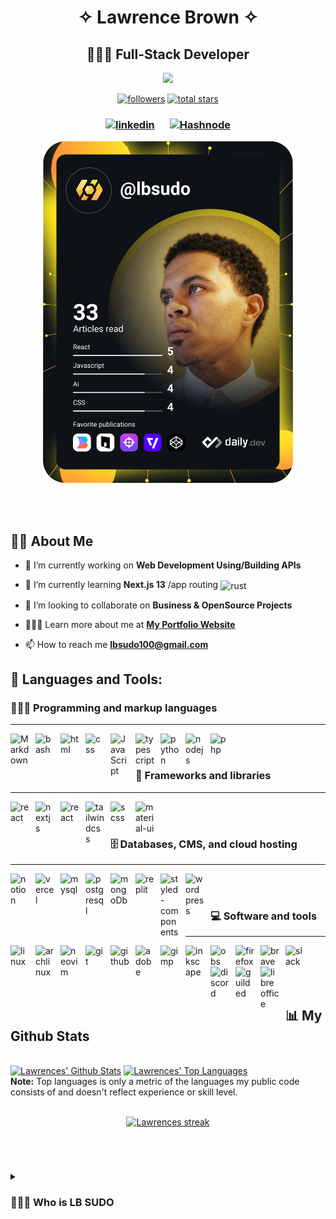
<h1 align="center">✧ Lawrence Brown ✧</h1>

<h2 align="center"><b>👨🏽‍💻 Full-Stack Developer</b></h2>

<p align="center">
  <img src="https://readme-typing-svg.demolab.com/?lines=Full-Stack%20Developer%20🖥️;JavaScript%20Lover%20☕;Always%20Learning%20📚&font=Fira%20Code&center=true&width=440&height=45&color=blue&vCenter=true&size=22&pause=500" />
</p>


<p align="center">
<a href="https://github.com/lbsudo?tab=followers"><img alt="followers" title="Follow me on Github" src="https://custom-icon-badges.demolab.com/github/followers/lbsudo?color=236ad3&labelColor=1155ba&style=for-the-badge&logo=person-add&label=Follow&logoColor=white"/></a>
<a href="https://github.com/lbsudo?tab=repositories&sort=stargazers"><img alt="total stars" title="Total stars on GitHub" src="https://custom-icon-badges.demolab.com/github/stars/sudolb?color=55960c&style=for-the-badge&labelColor=488207&logo=star"/></a></p>
<h3>
<p align="center">
<a href="https://www.linkedin.com/in/lbsudo/"><img width="30" alt="linkedin" style="padding-right:10px;" src="https://cdn.simpleicons.org/linkedin/#0A66C2" /></a>
<a href="https://hashnode.com/@lbsudo"><img width="30" alt="Hashnode" style="padding-left:10px;" src="https://cdn.simpleicons.org/hashnode/#2962FF" /></a>
</p>
</h3>
<p align="center">
<a href="https://app.daily.dev/lbSudo"><img src="https://github.com/lbsudo/lbsudo/blob/main/devcard.svg" width="400" alt="Lawrence Brown's Dev Card"/></a>
</p>

<br/>
<br/>



## 🙌🏾 About Me

- 🔭 I’m currently working on **Web Development Using/Building APIs**

- 🌱 I’m currently learning **Next.js 13** /app routing <img align="center" width="30" alt="rust" style="padding-right:10px;" src="https://cdn.simpleicons.org/next.js/white" />

- 🤝 I’m looking to collaborate on **Business & OpenSource Projects**

- 👨🏾‍💻 Learn more about me at **[My Portfolio Website](https://lbportfolio.vercel.app/)**

- 📫 How to reach me **lbsudo100@gmail.com**

## 🚀 Languages and Tools:
### 👨🏾‍💻 Programming and markup languages
---
<img align="left" width="30" alt="Markdown" style="padding-right:10px;" src="https://cdn.simpleicons.org/markdown/white" />
<img align="left" width="30" alt="bash" style="padding-right:10px;" src="https://cdn.simpleicons.org/gnubash/#4EAA25" />
<img align="left" width="30" alt="html" style="padding-right:10px;" src="https://cdn.simpleicons.org/html5/#E34F26" />
<img align="left" width="30" alt="css" style="padding-right:10px;" src="https://cdn.simpleicons.org/css3/#1572B6" />
<img align="left" width="30" alt="JavaScript" style="padding-right:10px;" src="https://cdn.simpleicons.org/javascript/#F7DF1E" />
<img align="left" width="30" alt="typescript" style="padding-right:10px;" src="https://cdn.simpleicons.org/typescript#3178C6" />
<img align="left" width="30" alt="python" style="padding-right:10px;" src="https://cdn.simpleicons.org/python/#3776AB" />
<img align="left" width="30" alt="nodejs" style="padding-right:10px;" src="https://cdn.simpleicons.org/node.js/#339933" />
<img align="left" width="30" alt="php" style="padding-right:10px;" src="https://cdn.simpleicons.org/php/#777BB4" />
<br/>
<br/>

### 🧰 Frameworks and libraries
---
<img align="left" width="30" alt="react" style="padding-right:10px;" src="https://cdn.simpleicons.org/react/#61DAFB" />
<img align="left" width="30" alt="nextjs" style="padding-right:10px;" src="https://cdn.simpleicons.org/next.js/white" />
<img align="left" width="30" alt="react" style="padding-right:10px;" src="https://cdn.simpleicons.org/astro/#FF5D01" />
<img align="left" width="30" alt="tailwindcss" style="padding-right:10px;" src="https://cdn.simpleicons.org/tailwindcss/#06B6D4" />
<img align="left" width="30" alt="scss" style="padding-right:10px;" src="https://cdn.simpleicons.org/sass/#CC6699" />
<img align="left" width="30" alt="material-ui" style="padding-right:10px;" src="https://cdn.simpleicons.org/mui/#007FFF" />
<br/>
<br/>

### 🗄️ Databases, CMS, and cloud hosting
---
<img align="left" width="30" alt="notion" style="padding-right:10px;" src="https://cdn.simpleicons.org/notion/white" />
<img align="left" width="30" alt="vercel" style="padding-right:10px;" src="https://cdn.simpleicons.org/vercel/white" />
<img align="left" width="30" alt="mysql" style="padding-right:10px;" src="https://cdn.simpleicons.org/mysql/#4479A1" />
<img align="left" width="30" alt="postgresql" style="padding-right:10px;" src="https://cdn.simpleicons.org/postgresql/#4169E1" />
<img align="left" width="30" alt="mongoDb" style="padding-right:10px;" src="https://cdn.simpleicons.org/mongodb/#47A248" />
<img align="left" width="30" alt="replit" style="padding-right:10px;" src="https://cdn.simpleicons.org/netlify/#F26207" />
<img align="left" width="30" alt="styled-components" style="padding-right:10px;" src="https://cdn.simpleicons.org/squarespace/white" />
<img align="left" width="30" alt="wordpress" style="padding-right:10px;" src="https://cdn.simpleicons.org/wordpress/white" />
<br/>
<br/>

### 💻 Software and tools
---
<img align="left" width="30" alt="linux" style="padding-right:10px;" src="https://cdn.simpleicons.org/linux/white" />
<img align="left" width="30" alt="archlinux" style="padding-right:10px;" src="https://cdn.simpleicons.org/archlinux/#1793D1" />
<img align="left" width="30" alt="neovim" style="padding-right:10px;" src="https://cdn.simpleicons.org/neovim/#57A143" />
<img align="left" width="30" alt="git" style="padding-right:10px;" src="https://cdn.simpleicons.org/git/#F05032" />
<img align="left" width="30" alt="github" style="padding-right:10px;" src="https://cdn.simpleicons.org/github/white" />
<img align="left" width="30" alt="adobe" style="padding-right:10px;" src="https://cdn.simpleicons.org/adobe/#FF0000" />
<img align="left" width="30" alt="gimp" style="padding-right:10px;" src="https://cdn.simpleicons.org/gimp/white" />
<img align="left" width="30" alt="inkscape" style="padding-right:10px;" src="https://cdn.simpleicons.org/inkscape/white" />
<img align="left" width="30" alt="obs" style="padding-right:10px;" src="https://cdn.simpleicons.org/obsstudio/white" />
<img align="left" width="30" alt="firefox" style="padding-right:10px;" src="https://cdn.simpleicons.org/firefox/#5865F2" />
<img align="left" width="30" alt="brave" style="padding-right:10px;" src="https://cdn.simpleicons.org/brave/#FB542B" />
<img align="left" width="30" alt="slack" style="padding-right:10px;" src="https://cdn.simpleicons.org/slack/#5865F2" />
<img align="left" width="30" alt="discord" style="padding-right:10px;" src="https://cdn.simpleicons.org/discord/#5865F2" />
<img align="left" width="30" alt="guilded" style="padding-right:10px;" src="https://cdn.simpleicons.org/guilded/#5865F2" />
<img align="left" width="30" alt="libreoffice" style="padding-right:10px;" src="https://cdn.simpleicons.org/libreoffice/#18A303" />


<br/> 
<br/>
<br/>


<!-- [![React Badge](https://img.shields.io/badge/-React-61DBFB?style=for-the-badge&labelColor=black&logo=react&logoColor=61DBFB)](#)  [![Javascript Badge](https://img.shields.io/badge/-Javascript-F0DB4F?style=for-the-badge&labelColor=black&logo=javascript&logoColor=F0DB4F)](#) [![Typescript Badge](https://img.shields.io/badge/-Typescript-007acc?style=for-the-badge&labelColor=black&logo=typescript&logoColor=007acc)](#) [![Nodejs Badge](https://img.shields.io/badge/-Nodejs-3C873A?style=for-the-badge&labelColor=black&logo=node.js&logoColor=3C873A)](#) [![GraphQL Badge](https://img.shields.io/badge/-GraphQl-e535ab?style=for-the-badge&labelColor=black&logo=node.js&logoColor=e535ab)](#) -->
<br/>

## 📊 My Github Stats

  <br/>
    <a href="https://github.com/lbsudo/github-readme-stats"><img alt="Lawrences' Github Stats" src="https://github-readme-stats.vercel.app/api?username=lbsudo&show_icons=true&count_private=true&theme=react&hide_border=true&bg_color=0D1117" /></a>
  <a href="https://github.com/lbsudo/github-readme-stats"><img alt="Lawrences' Top Languages" src="https://github-readme-stats.vercel.app/api/top-langs/?username=lbsudo&langs_count=8&count_private=false&layout=compact&theme=react&hide_border=true&bg_color=0D1117" /></a>
  <br/>
  <b>Note:</b> Top languages is only a metric of the languages my public code consists of and doesn't reflect experience or skill level.

<br/>
<br/>

<p align="center">
    <a href="https://github.com/lbsudo/github-readme-streak-stats">
        <img title="🔥 Get streak stats for your profile at git.io/streak-stats" alt="Lawrences streak" src="https://github-readme-streak-stats.herokuapp.com/?user=lbsudo&theme=black-ice&hide_border=true&stroke=0000&background=060A0CD0"/>
    </a>
</p>

<br/>

#

<details>
 <summary><h3>👨🏾‍💻 Who is LB SUDO</h3></summary>
   I'm a self taught programmer breaking things to make something even better.
